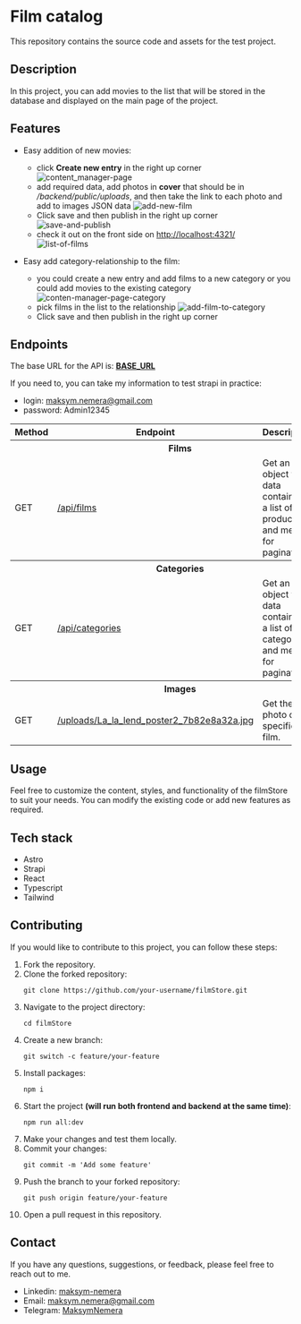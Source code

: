 # Film catalog

This repository contains the source code and assets for the test project.

## Description

In this project, you can add movies to the list that will be stored in the database and displayed on the main page of the project.

## Features

- Easy addition of new movies:

  - click **Create new entry** in the right up corner
    ![content_manager-page](https://github.com/maksym-nemera/filmStore/assets/81112084/c5827abf-c6d2-4b28-83e6-cddfe1239f82)
  - add required data, add photos in **cover** that should be in _/backend/public/uploads_, and then take the link to each photo and add to images JSON data
    ![add-new-film](https://github.com/maksym-nemera/filmStore/assets/81112084/b9b9d820-7d89-405d-b0d6-c4fb1f20030b)
  - Click save and then publish in the right up corner
    ![save-and-publish](https://github.com/maksym-nemera/filmStore/assets/81112084/920e0177-f3f3-48b3-8ca0-ace63619ad6b)
  - check it out on the front side on [http://localhost:4321/](http://localhost:4321/) <br>
    ![list-of-films](https://github.com/maksym-nemera/filmStore/assets/81112084/72188f85-20d1-46f5-afbf-8801a3394b2f)

- Easy add category-relationship to the film:
  - you could create a new entry and add films to a new category or you could add movies to the existing category
    ![conten-manager-page-category](https://github.com/maksym-nemera/filmStore/assets/81112084/fd9ee9a7-23b3-40be-9ab3-6d8fc12c3bef)
  - pick films in the list to the relationship
    ![add-film-to-category](https://github.com/maksym-nemera/filmStore/assets/81112084/05148f8f-0bd3-40ad-a5ca-39a5e56152ab)
  - Click save and then publish in the right up corner
## Endpoints

The base URL for the API is: **[BASE_URL](http://localhost:1337/)**

If you need to, you can take my information to test strapi in practice:

- login: maksym.nemera@gmail.com
- password: Admin12345

<table>
    <tr>
        <th>
        	Method
        </th>
        <th>
        	Endpoint
        </th>
        <th>
        	Description
        </th>
        <th>
        	Body
        </th>
    </tr>
    	<tr>
        <th colspan="4">Films</th>
    	</tr>
    <tr>
        <td>
        	GET
        </td>
        <td>
        	<a href="http://localhost:1337/api/films">
        		/api/films
          </a>
        </td>
        <td>
        	Get an object with data containing a list of all products and meta for pagination.
        </td>
        <td>
        	NULL
        </td>
    </tr>
    	<tr>
        <th colspan="4">Categories</th>
    	</tr>
    <tr>
        <td>
        	GET
        </td>
        <td>
        	<a href="http://localhost:1337/api/categories">
        		/api/categories
          </a>
        </td>
        <td>
        	Get an object with data containing a list of all categories and meta for pagination.
        </td>
        <td>
        	NULL
        </td>
    </tr>
    	<tr>
        <th colspan="4">Images</th>
    	</tr>
    <tr>
        <td>
        	GET
        </td>
        <td>
          <a href="http://localhost:1337/uploads/La_la_lend_poster2_7b82e8a32a.jpg">
          	/uploads/La_la_lend_poster2_7b82e8a32a.jpg
          </a>
        </td>
        <td>
        	Get the photo of a specific film.
        </td>
        <td>
        	NULL
        </td>
    </tr>
</table>

## Usage

Feel free to customize the content, styles, and functionality of the filmStore to suit your needs. You can modify the existing code or add new features as required.

## Tech stack

- Astro
- Strapi
- React
- Typescript
- Tailwind

## Contributing

If you would like to contribute to this project, you can follow these steps:

1. Fork the repository.
2. Clone the forked repository:
   ```shell
   git clone https://github.com/your-username/filmStore.git
   ```
3. Navigate to the project directory:
   ```shell
   cd filmStore
   ```
4. Create a new branch:
   ```shell
   git switch -c feature/your-feature
   ```
5. Install packages:
   ```shell
   npm i
   ```
6. Start the project **(will run both frontend and backend at the same time)**:
   ```hell
   npm run all:dev
   ```
7. Make your changes and test them locally.
8. Commit your changes:
   ```shell
   git commit -m 'Add some feature'
   ```
9. Push the branch to your forked repository:
   ```shell
   git push origin feature/your-feature
   ```
10. Open a pull request in this repository.

## Contact

If you have any questions, suggestions, or feedback, please feel free to reach out to me.

- Linkedin: [maksym-nemera](https://www.linkedin.com/in/maksym-nemera/)
- Email: [maksym.nemera@gmail.com](mailto:maksym.nemera@gmail.com)
- Telegram: [MaksymNemera](https://t.me/MaksymNemera)
